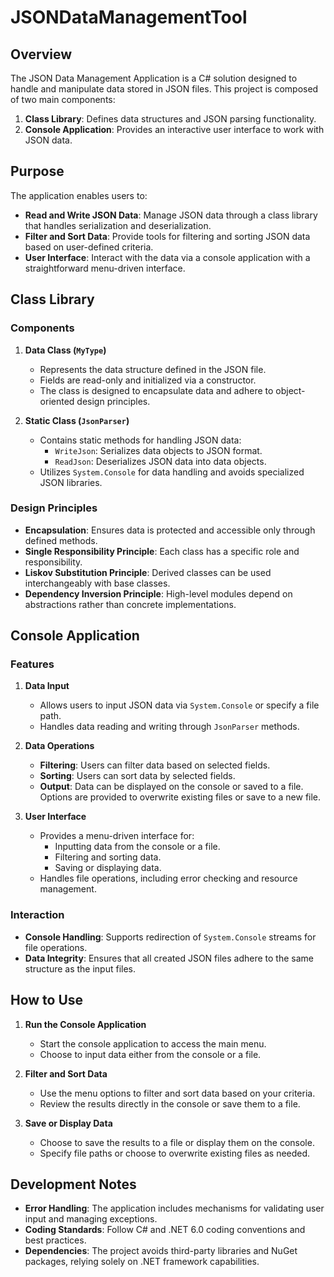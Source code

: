# JSONDataManagementTool

## Overview

The JSON Data Management Application is a C# solution designed to handle and manipulate data stored in JSON files. This project is composed of two main components:

1. **Class Library**: Defines data structures and JSON parsing functionality.
2. **Console Application**: Provides an interactive user interface to work with JSON data.

## Purpose

The application enables users to:

- **Read and Write JSON Data**: Manage JSON data through a class library that handles serialization and deserialization.
- **Filter and Sort Data**: Provide tools for filtering and sorting JSON data based on user-defined criteria.
- **User Interface**: Interact with the data via a console application with a straightforward menu-driven interface.

## Class Library

### Components

1. **Data Class (`MyType`)**

   - Represents the data structure defined in the JSON file.
   - Fields are read-only and initialized via a constructor.
   - The class is designed to encapsulate data and adhere to object-oriented design principles.

2. **Static Class (`JsonParser`)**

   - Contains static methods for handling JSON data:
     - `WriteJson`: Serializes data objects to JSON format.
     - `ReadJson`: Deserializes JSON data into data objects.
   - Utilizes `System.Console` for data handling and avoids specialized JSON libraries.

### Design Principles

- **Encapsulation**: Ensures data is protected and accessible only through defined methods.
- **Single Responsibility Principle**: Each class has a specific role and responsibility.
- **Liskov Substitution Principle**: Derived classes can be used interchangeably with base classes.
- **Dependency Inversion Principle**: High-level modules depend on abstractions rather than concrete implementations.

## Console Application

### Features

1. **Data Input**

   - Allows users to input JSON data via `System.Console` or specify a file path.
   - Handles data reading and writing through `JsonParser` methods.

2. **Data Operations**

   - **Filtering**: Users can filter data based on selected fields.
   - **Sorting**: Users can sort data by selected fields.
   - **Output**: Data can be displayed on the console or saved to a file. Options are provided to overwrite existing files or save to a new file.

3. **User Interface**

   - Provides a menu-driven interface for:
     - Inputting data from the console or a file.
     - Filtering and sorting data.
     - Saving or displaying data.
   - Handles file operations, including error checking and resource management.

### Interaction

- **Console Handling**: Supports redirection of `System.Console` streams for file operations.
- **Data Integrity**: Ensures that all created JSON files adhere to the same structure as the input files.

## How to Use

1. **Run the Console Application**

   - Start the console application to access the main menu.
   - Choose to input data either from the console or a file.

2. **Filter and Sort Data**

   - Use the menu options to filter and sort data based on your criteria.
   - Review the results directly in the console or save them to a file.

3. **Save or Display Data**

   - Choose to save the results to a file or display them on the console.
   - Specify file paths or choose to overwrite existing files as needed.

## Development Notes

- **Error Handling**: The application includes mechanisms for validating user input and managing exceptions.
- **Coding Standards**: Follow C# and .NET 6.0 coding conventions and best practices.
- **Dependencies**: The project avoids third-party libraries and NuGet packages, relying solely on .NET framework capabilities.
